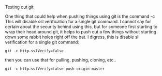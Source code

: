 Testing out git

One thing that could help when pushing things using git is the command -c
This will disable ssl verification for a single git command.  I cannot say for
certain about the security behind using this, but for someone first starting 
to wrap their head around git, it helps to push out a few things without 
starting down some rabbit holes right off the bat.
I digress, this is disable sll verification for a single git command:
```
git -c http.sslVerify=false
```
then you can use that for pulling, pushing, cloning, etc..
```
git -c http.sslVerify=false push origin master
```
